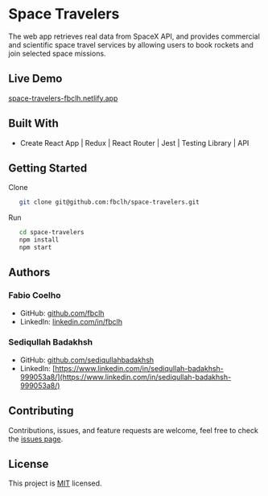# Space Travelers

The web app retrieves real data from SpaceX API, and provides commercial and scientific space travel services by allowing users to book rockets and join selected space missions.

## Live Demo

[space-travelers-fbclh.netlify.app](https://space-travelers-fbclh.netlify.app/)

## Built With

- Create React App | Redux | React Router | Jest | Testing Library | API

## Getting Started

Clone

```sh
   git clone git@github.com:fbclh/space-travelers.git
```

Run

```sh
   cd space-travelers
   npm install
   npm start
```

## Authors

### Fabio Coelho

- GitHub: [github.com/fbclh](https://github.com/fbclh)
- LinkedIn: [linkedin.com/in/fbclh](https://www.linkedin.com/in/fbclh)

### Sediqullah Badakhsh

- GitHub: [github.com/sediqullahbadakhsh](https://github.com/sediqullahbadakhsh)
- LinkedIn: [https://www.linkedin.com/in/sediqullah-badakhsh-999053a8/](https://www.linkedin.com/in/sediqullah-badakhsh-999053a8/)

## Contributing

Contributions, issues, and feature requests are welcome, feel free to check the [issues page](../../issues/).

## License

This project is [MIT](LICENSE) licensed.
